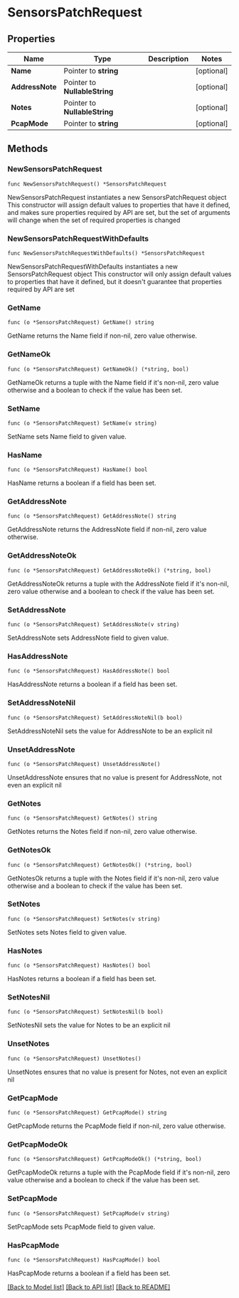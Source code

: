 # SensorsPatchRequest

## Properties

Name | Type | Description | Notes
------------ | ------------- | ------------- | -------------
**Name** | Pointer to **string** |  | [optional] 
**AddressNote** | Pointer to **NullableString** |  | [optional] 
**Notes** | Pointer to **NullableString** |  | [optional] 
**PcapMode** | Pointer to **string** |  | [optional] 

## Methods

### NewSensorsPatchRequest

`func NewSensorsPatchRequest() *SensorsPatchRequest`

NewSensorsPatchRequest instantiates a new SensorsPatchRequest object
This constructor will assign default values to properties that have it defined,
and makes sure properties required by API are set, but the set of arguments
will change when the set of required properties is changed

### NewSensorsPatchRequestWithDefaults

`func NewSensorsPatchRequestWithDefaults() *SensorsPatchRequest`

NewSensorsPatchRequestWithDefaults instantiates a new SensorsPatchRequest object
This constructor will only assign default values to properties that have it defined,
but it doesn't guarantee that properties required by API are set

### GetName

`func (o *SensorsPatchRequest) GetName() string`

GetName returns the Name field if non-nil, zero value otherwise.

### GetNameOk

`func (o *SensorsPatchRequest) GetNameOk() (*string, bool)`

GetNameOk returns a tuple with the Name field if it's non-nil, zero value otherwise
and a boolean to check if the value has been set.

### SetName

`func (o *SensorsPatchRequest) SetName(v string)`

SetName sets Name field to given value.

### HasName

`func (o *SensorsPatchRequest) HasName() bool`

HasName returns a boolean if a field has been set.

### GetAddressNote

`func (o *SensorsPatchRequest) GetAddressNote() string`

GetAddressNote returns the AddressNote field if non-nil, zero value otherwise.

### GetAddressNoteOk

`func (o *SensorsPatchRequest) GetAddressNoteOk() (*string, bool)`

GetAddressNoteOk returns a tuple with the AddressNote field if it's non-nil, zero value otherwise
and a boolean to check if the value has been set.

### SetAddressNote

`func (o *SensorsPatchRequest) SetAddressNote(v string)`

SetAddressNote sets AddressNote field to given value.

### HasAddressNote

`func (o *SensorsPatchRequest) HasAddressNote() bool`

HasAddressNote returns a boolean if a field has been set.

### SetAddressNoteNil

`func (o *SensorsPatchRequest) SetAddressNoteNil(b bool)`

 SetAddressNoteNil sets the value for AddressNote to be an explicit nil

### UnsetAddressNote
`func (o *SensorsPatchRequest) UnsetAddressNote()`

UnsetAddressNote ensures that no value is present for AddressNote, not even an explicit nil
### GetNotes

`func (o *SensorsPatchRequest) GetNotes() string`

GetNotes returns the Notes field if non-nil, zero value otherwise.

### GetNotesOk

`func (o *SensorsPatchRequest) GetNotesOk() (*string, bool)`

GetNotesOk returns a tuple with the Notes field if it's non-nil, zero value otherwise
and a boolean to check if the value has been set.

### SetNotes

`func (o *SensorsPatchRequest) SetNotes(v string)`

SetNotes sets Notes field to given value.

### HasNotes

`func (o *SensorsPatchRequest) HasNotes() bool`

HasNotes returns a boolean if a field has been set.

### SetNotesNil

`func (o *SensorsPatchRequest) SetNotesNil(b bool)`

 SetNotesNil sets the value for Notes to be an explicit nil

### UnsetNotes
`func (o *SensorsPatchRequest) UnsetNotes()`

UnsetNotes ensures that no value is present for Notes, not even an explicit nil
### GetPcapMode

`func (o *SensorsPatchRequest) GetPcapMode() string`

GetPcapMode returns the PcapMode field if non-nil, zero value otherwise.

### GetPcapModeOk

`func (o *SensorsPatchRequest) GetPcapModeOk() (*string, bool)`

GetPcapModeOk returns a tuple with the PcapMode field if it's non-nil, zero value otherwise
and a boolean to check if the value has been set.

### SetPcapMode

`func (o *SensorsPatchRequest) SetPcapMode(v string)`

SetPcapMode sets PcapMode field to given value.

### HasPcapMode

`func (o *SensorsPatchRequest) HasPcapMode() bool`

HasPcapMode returns a boolean if a field has been set.


[[Back to Model list]](../README.md#documentation-for-models) [[Back to API list]](../README.md#documentation-for-api-endpoints) [[Back to README]](../README.md)


